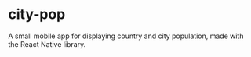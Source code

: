 # city-pop
A small mobile app for displaying country and city population, made with the React Native library.
